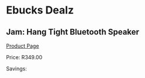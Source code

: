 
# Ebucks Dealz
## Jam: Hang Tight Bluetooth Speaker
[Product Page](https://www.ebucks.com/web/shop/productSelected.do?prodId=638398255&catId=714972993)

Price: R349.00

Savings: 


	